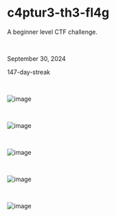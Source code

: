 <h1>c4ptur3-th3-fl4g</h1>
<p>A beginner level CTF challenge.</p>
<br> 
<p>September 30, 2024</p>
<p>147-day-streak</p>


<br>

![image](https://github.com/user-attachments/assets/9a208427-e911-4f1c-944a-70c2bb74c2b9)


<br>

![image](https://github.com/user-attachments/assets/7f74c760-a198-44b3-bf5c-2f3c594d514a)

<br>

![image](https://github.com/user-attachments/assets/7c1f5507-e047-4c36-81f1-4a4663437215)

<br>

![image](https://github.com/user-attachments/assets/1f63d634-45da-4630-917b-b67f1c012270)

<br>


![image](https://github.com/user-attachments/assets/20408c27-4f39-4da1-9061-81d617f03adc)


<br>


